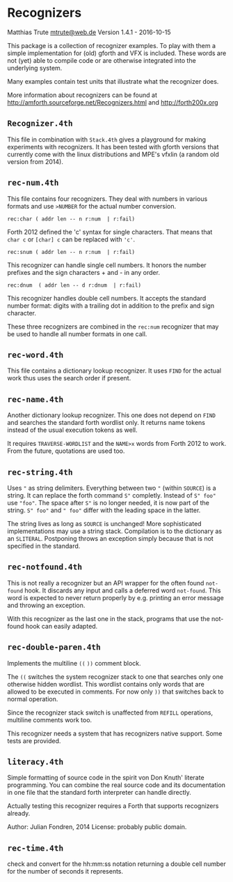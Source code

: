 Recognizers
===========

Matthias Trute <mtrute@web.de>
Version 1.4.1 - 2016-10-15

This package is a collection of recognizer
examples. To play with them a simple implementation
for (old) gforth and VFX is included.
These words are not (yet) able to compile code
or are otherwise integrated into the underlying
system.

Many examples contain test units that illustrate what
the recognizer does.

More information about recognizers can be found
at http://amforth.sourceforge.net/Recognizers.html
and http://forth200x.org

`Recognizer.4th`
----------------
This file in combination with `Stack.4th` gives a
playground for making experiments with recognizers. It
has been tested with gforth versions that currently
come with the linux distributions and MPE's vfxlin (a
random old version from 2014).

`rec-num.4th`
--------------

This file contains four recognizers. They deal with
numbers in various formats and use `>NUMBER` for the
actual number conversion.

`rec:char ( addr len -- n r:num  | r:fail)`

  Forth 2012 defined the 'c' syntax for single characters.
  That means that `char c` or `[char] c` can be replaced
  with `'c'`.

`rec:snum ( addr len -- n r:num  | r:fail)`

  This recognizer can handle single cell numbers. 
  It honors the number prefixes and the sign characters + and -
  in any order.

`rec:dnum  ( addr len -- d r:dnum  | r:fail)`

  This recognizer handles double cell numbers. It accepts
  the standard number format: digits with a trailing
  dot in addition to the prefix and sign character.

These three recognizers are combined in the `rec:num`
recognizer that may be used to handle all number formats
in one call.

`rec-word.4th`
--------------

This file contains a dictionary lookup recognizer. It uses
`FIND` for the actual work thus uses the search order if
present.

`rec-name.4th`
----------------

Another dictionary lookup recognizer. This one does not
depend on `FIND` and searches the standard forth wordlist
only. It returns name tokens instead of the usual 
execution tokens as well.

It requires `TRAVERSE-WORDLIST` and the `NAME>x` words
from Forth 2012 to work. From the future, quotations are 
used too.

`rec-string.4th`
----------------

Uses `"` as string delimiters. Everything
between two `"` (within `SOURCE`) is a string. 
It can replace the forth command `S"` completly.
Instead of `S" foo"` use `"foo"`. The space
after `S"` is no longer needed, it is now part 
of the string. `S" foo"` and `" foo"`
differ with the leading space in the latter.

The string lives as long as `SOURCE` is 
unchanged! More sophisticated implementations
may use a string stack. Compilation is to the 
dictionary as an `SLITERAL`. Postponing 
throws an exception simply because that
is not specified in the standard.

`rec-notfound.4th`
------------------

This is not really a recognizer but an API wrapper for
the often found `not-found` hook. It discards any input
and calls a deferred word `not-found`. This word is
expected to never return properly by e.g. printing an
error message and throwing an exception.

With this recognizer as the last one in the stack, programs
that use the not-found hook can easily adapted.

`rec-double-paren.4th`
----------------------

Implements the multiline `((` `))` comment block.

The `((` switches the system recognizer stack to
one that searches only one otherwise hidden wordlist.
This wordlist contains only words that are allowed
to be executed in comments. For now only `))` that
switches back to normal operation.

Since the recognizer stack switch is unaffected from
`REFILL` operations, multiline comments work too.

This recognizer needs a system that has recognizers
native support. Some tests are provided.

`literacy.4th`
--------------

Simple formatting of source code in the
spirit von Don Knuth' literate programming. You can
combine the real source code and its documentation
in one file that the standard forth interpreter
can handle directly.

Actually testing this recognizer requires a Forth that
supports recognizers already.

Author: Julian Fondren, 2014
License: probably public domain.

`rec-time.4th`
--------------

check and convert for the hh:mm:ss notation returning
a double cell number for the number of seconds it
represents.
